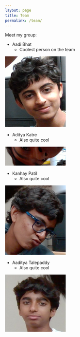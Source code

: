 ```yaml
---
layout: page
title: Team
permalink: /team/
---
```


Meet my group:

- Aadi Bhat
  - Coolest person on the team

<img src="../images/team/bhat.png" width="200"/>

- Aditya Katre
  - Also quite cool

<img src="../images/team/katre.png" width="200"/>

- Kanhay Patil
  - Also quite cool

<img src="../images/team/patil.png" width="200"/>

- Aaditya Talepaddy
  - Also quite cool

<img src="../images/team/taleppady.png" width="200"/>
